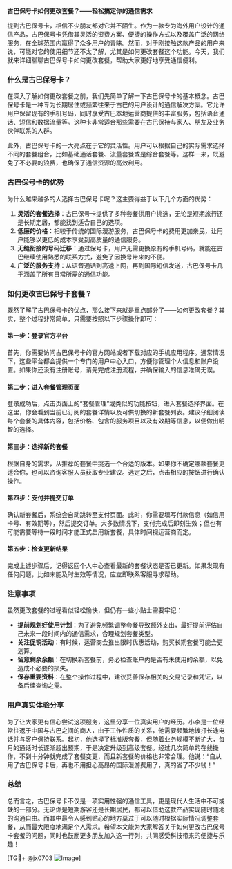 **古巴保号卡如何更改套餐？——轻松搞定你的通信需求**

提到古巴保号卡，相信不少朋友都对它并不陌生。作为一款专为海外用户设计的通信产品，古巴保号卡凭借其灵活的资费方案、便捷的操作方式以及覆盖广泛的网络服务，在全球范围内赢得了众多用户的青睐。然而，对于刚接触这款产品的用户来说，可能对它的使用细节还不太了解，尤其是如何更改套餐这个功能。今天，我们就来详细聊聊古巴保号卡如何更改套餐，帮助大家更好地享受通信便利。

### 什么是古巴保号卡？

在深入了解如何更改套餐之前，我们先简单了解一下古巴保号卡的基本概念。古巴保号卡是一种专为长期居住或频繁往来于古巴的用户设计的通信解决方案。它允许用户保留现有的手机号码，同时享受古巴本地运营商提供的丰富服务，包括语音通话、短信和数据流量等。这种卡非常适合那些需要在古巴保持与家人、朋友及业务伙伴联系的人群。

此外，古巴保号卡的一大亮点在于它的灵活性。用户可以根据自己的实际需求选择不同的套餐组合，比如基础通话套餐、流量套餐或是综合套餐等。这样一来，既避免了不必要的浪费，也确保了通信资源的高效利用。

### 古巴保号卡的优势

为什么越来越多的人选择古巴保号卡呢？这主要得益于以下几个方面的优势：

1. **灵活的套餐选择**：古巴保号卡提供了多种套餐供用户挑选，无论是短期旅行还是长期定居，都能找到适合自己的选项。
2. **低廉的价格**：相较于传统的国际漫游服务，古巴保号卡的费用更加亲民，让用户能够以更低的成本享受到高质量的通信服务。
3. **无缝衔接的号码迁移**：通过保号卡，用户无需更换原有的手机号码，就能在古巴继续使用熟悉的联系方式，避免了因换号带来的不便。
4. **广泛的服务支持**：从语音通话到高速上网，再到国际短信发送，古巴保号卡几乎涵盖了所有日常所需的通信功能。

### 如何更改古巴保号卡套餐？

既然了解了古巴保号卡的优点，那么接下来就是重点部分了——如何更改套餐？其实，整个过程非常简单，只需要按照以下步骤操作即可：

#### 第一步：登录官方平台

首先，你需要访问古巴保号卡的官方网站或者下载对应的手机应用程序。通常情况下，这些平台都会提供一个专门的用户中心入口，方便你管理个人信息和账户设置。如果你还没有注册账号，请先完成注册流程，并确保输入的信息准确无误。

#### 第二步：进入套餐管理页面

登录成功后，点击页面上的“套餐管理”或类似的功能按钮，进入套餐选择界面。在这里，你会看到当前已订阅的套餐详情以及可供切换的新套餐列表。建议仔细阅读每个套餐的具体内容，包括价格、包含的服务项目以及有效期等信息，以便做出明智的选择。

#### 第三步：选择新的套餐

根据自身的需求，从推荐的套餐中挑选一个合适的版本。如果你不确定哪款套餐更适合你，也可以咨询客服人员获取专业建议。选定之后，点击相应的按钮进行确认操作。

#### 第四步：支付并提交订单

确认新套餐后，系统会自动跳转至支付页面。此时，你需要填写付款信息（如信用卡号、有效期等），然后提交订单。大多数情况下，支付完成后即刻生效；但也有可能需要等待一段时间才能正式启用新套餐，具体时间视运营商而定。

#### 第五步：检查更新结果

完成上述步骤后，记得返回个人中心查看最新的套餐状态是否已更新。如果发现有任何问题，比如未能及时生效等情况，应立即联系客服寻求帮助。

### 注意事项

虽然更改套餐的过程看似轻松愉快，但仍有一些小贴士需要牢记：

- **提前规划好使用计划**：为了避免频繁调整套餐导致额外支出，最好提前评估自己未来一段时间内的通信需求，合理规划套餐类型。
- **关注促销活动**：有时候，运营商会推出限时优惠活动，购买长期套餐可能会更划算。
- **留意剩余余额**：在切换新套餐前，务必检查账户内是否有未使用的余额，以免造成不必要的损失。
- **保存重要资料**：在整个操作过程中，建议妥善保存相关的交易记录和凭证，以备后续查询之需。

### 用户真实体验分享

为了让大家更有信心尝试这项服务，这里分享一位真实用户的经历。小李是一位经常往返于中国与古巴之间的商人，由于工作性质的关系，他需要频繁地拨打长途电话并与客户保持联系。起初，他选择了标准版套餐，但随着业务规模不断扩大，每月的通话时长逐渐超出预期，于是决定升级到高级套餐。经过几次简单的在线操作，不到十分钟就完成了套餐变更，而且新套餐的价格也非常合理。他说：“自从用了古巴保号卡后，再也不用担心高昂的国际漫游费用了，真的省了不少钱！”

### 总结

总而言之，古巴保号卡不仅是一项实用性强的通信工具，更是现代人生活中不可或缺的一部分。无论你是短期游客还是长期居民，都可以借助这款产品实现随时随地的沟通自由。而其中最令人感到贴心的地方莫过于可以随时根据实际情况调整套餐，从而最大限度地满足个人需求。希望本文能为大家解答关于如何更改古巴保号卡套餐的问题，同时也鼓励更多朋友加入这一行列，共同感受科技带来的便捷与乐趣！

[TG💪+ @jx0703 ![Image](https://github.com/user-attachments/assets/dbca1d08-cadb-493c-b0ec-ad6f7a83f270)]